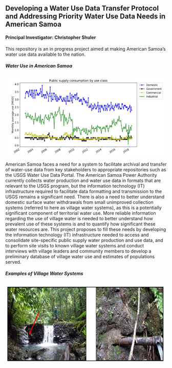 ## Developing a Water Use Data Transfer Protocol and Addressing Priority Water Use Data Needs in American Samoa
####  Principal Investigator: Christopher Shuler

This repository is an in progress project aimed at making American Samoa’s water use data available to the nation. 

##### Water Use in American Samoa 
<p align="center">
  <img width="550" height="250" 
src= Images/Consumption_Class.jpg>
</p>

American Samoa faces a need for a system to facilitate archival and transfer of water-use data from key stakeholders to appropriate repositories such as the USGS Water Use Data Portal. The American Samoa Power Authority currently collects water production and water use data in formats that are relevant to the USGS program, but the information technology (IT) infrastructure required to facilitate data formatting and transmission to the USGS remains a significant need. There is also a need to better understand domestic surface water withdrawals from small unimproved collection systems (referred to here as village water systems), as this is a potentially significant component of territorial water use. More reliable information regarding the use of village water is needed to better understand how prevalent use of these systems is and to quantify how significant these water resources are. This project proposes to fill these needs by developing the information technology (IT) infrastructure needed to access and consolidate site-specific public supply water production and use data, and to perform site visits to known village water systems and conduct interviews with village leaders and community members to develop a preliminary database of village water use and estimates of populations served.


##### Examples of Village Water Systems  
<p align="center">
  <img width="650" height="250" 
src= Images/Village_Water.JPG>
</p>

